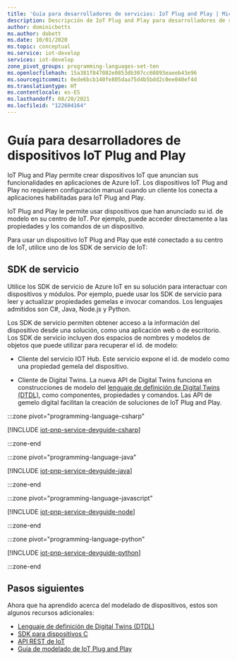 ```yaml
---
title: 'Guía para desarrolladores de servicios: IoT Plug and Play | Microsoft Docs'
description: Descripción de IoT Plug and Play para desarrolladores de servicios de C
author: dominicbetts
ms.author: dobett
ms.date: 10/01/2020
ms.topic: conceptual
ms.service: iot-develop
services: iot-develop
zone_pivot_groups: programming-languages-set-ten
ms.openlocfilehash: 15a381f847082e0853db307cc60893eaeeb43e96
ms.sourcegitcommit: 0ede6bcb140fe805daa75d4b5bdd2c0ee040ef4d
ms.translationtype: HT
ms.contentlocale: es-ES
ms.lasthandoff: 08/20/2021
ms.locfileid: "122604164"
---
```

# <a name="iot-plug-and-play-service-developer-guide"></a>Guía para desarrolladores de dispositivos IoT Plug and Play

IoT Plug and Play permite crear dispositivos IoT que anuncian sus funcionalidades en aplicaciones de Azure IoT. Los dispositivos IoT Plug and Play no requieren configuración manual cuando un cliente los conecta a aplicaciones habilitadas para IoT Plug and Play.

IoT Plug and Play le permite usar dispositivos que han anunciado su id. de modelo en su centro de IoT. Por ejemplo, puede acceder directamente a las propiedades y los comandos de un dispositivo.

Para usar un dispositivo IoT Plug and Play que esté conectado a su centro de IoT, utilice uno de los SDK de servicio de IoT:

## <a name="service-sdks"></a>SDK de servicio

Utilice los SDK de servicio de Azure IoT en su solución para interactuar con dispositivos y módulos. Por ejemplo, puede usar los SDK de servicio para leer y actualizar propiedades gemelas e invocar comandos. Los lenguajes admitidos son C#, Java, Node.js y Python.

Los SDK de servicio permiten obtener acceso a la información del dispositivo desde una solución, como una aplicación web o de escritorio. Los SDK de servicio incluyen dos espacios de nombres y modelos de objetos que puede utilizar para recuperar el id. de modelo:

- Cliente del servicio IOT Hub. Este servicio expone el id. de modelo como una propiedad gemela del dispositivo.

- Cliente de Digital Twins. La nueva API de Digital Twins funciona en construcciones de modelo del [lenguaje de definición de Digital Twins (DTDL)](concepts-digital-twin.md), como componentes, propiedades y comandos. Las API de gemelo digital facilitan la creación de soluciones de IoT Plug and Play.

:::zone pivot="programming-language-csharp"

[!INCLUDE [iot-pnp-service-devguide-csharp](../../includes/iot-pnp-service-devguide-csharp.md)]

:::zone-end

:::zone pivot="programming-language-java"

[!INCLUDE [iot-pnp-service-devguide-java](../../includes/iot-pnp-service-devguide-java.md)]

:::zone-end

:::zone pivot="programming-language-javascript"

[!INCLUDE [iot-pnp-service-devguide-node](../../includes/iot-pnp-service-devguide-node.md)]

:::zone-end

:::zone pivot="programming-language-python"

[!INCLUDE [iot-pnp-service-devguide-python](../../includes/iot-pnp-service-devguide-python.md)]

:::zone-end

## <a name="next-steps"></a>Pasos siguientes

Ahora que ha aprendido acerca del modelado de dispositivos, estos son algunos recursos adicionales:

- [Lenguaje de definición de Digital Twins (DTDL)](https://github.com/Azure/opendigitaltwins-dtdl)
- [SDK para dispositivos C](/azure/iot-hub/iot-c-sdk-ref/)
- [API REST de IoT](/rest/api/iothub/device)
- [Guía de modelado de IoT Plug and Play](concepts-modeling-guide.md)